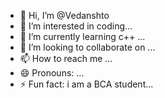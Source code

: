 - 👋 Hi, I’m @Vedanshto
- 👀 I’m interested in coding...
- 🌱 I’m currently learning c++ ...
- 💞️ I’m looking to collaborate on ...
- 📫 How to reach me ...
- 😄 Pronouns: ...
- ⚡ Fun fact: i am a BCA student...

<!---
Vedanshto/Vedanshto is a ✨ special ✨ repository because its `README.md` (this file) appears on your GitHub profile.
You can click the Preview link to take a look at your changes.
--->
